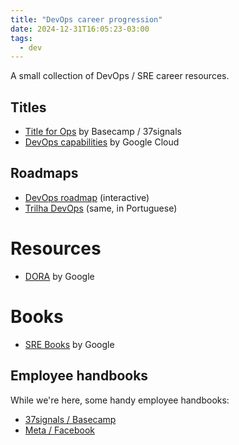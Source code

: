 ```yaml
---
title: "DevOps career progression"
date: 2024-12-31T16:05:23-03:00
tags:
  - dev
---
```


A small collection of DevOps / SRE career resources.

## Titles

- [Title for Ops](https://books.37signals.com/3/the-37signals-employee-handbook/20/titles-for-ops) by Basecamp / 37signals
- [DevOps capabilities](https://cloud.google.com/architecture/devops) by Google
  Cloud

## Roadmaps

- [DevOps roadmap](https://roadmap.sh/devops) (interactive)
- [Trilha DevOps](https://trilha.info/) (same, in Portuguese)

# Resources

- [DORA](https://dora.dev/) by Google

# Books

- [SRE Books](https://sre.google/books/) by Google

## Employee handbooks

While we're here, some handy employee handbooks:

- [37signals / Basecamp](https://books.37signals.com/3/the-37signals-employee-handbook)
- [Meta / Facebook](https://www.map.cv/blog/redbook)

